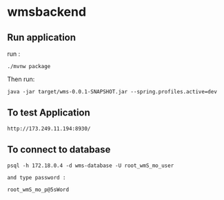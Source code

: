 # wmsbackend
## Run application

run :

	./mvnw package

Then run:

    java -jar target/wms-0.0.1-SNAPSHOT.jar --spring.profiles.active=dev

## To test Application

    http://173.249.11.194:8930/

## To connect to database

    psql -h 172.18.0.4 -d wms-database -U root_wmS_mo_user 
    
    and type password :
    
    root_wmS_mo_p@5sWord

